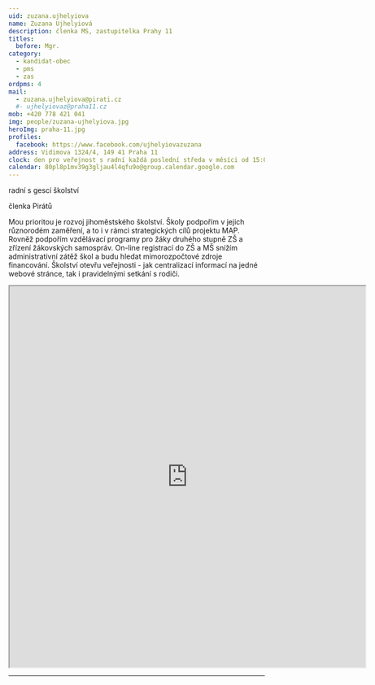 ```yaml
---
uid: zuzana.ujhelyiova
name: Zuzana Ujhelyiová
description: členka MS, zastupitelka Prahy 11
titles:		
  before: Mgr. 	
category:
  - kandidat-obec
  - pms
  - zas
ordpms: 4
mail:
  - zuzana.ujhelyiova@pirati.cz
  #- ujhelyiovaz@praha11.cz
mob: +420 778 421 041
img: people/zuzana-ujhelyiova.jpg
heroImg: praha-11.jpg
profiles:
  facebook: https://www.facebook.com/ujhelyiovazuzana
address: Vidimova 1324/4, 149 41 Praha 11 		 
clock: den pro veřejnost s radní každá poslední středa v měsíci od 15:00 do 18:00		 
calendar: 80pl8p1mv39g3gljau4l4qfu9o@group.calendar.google.com
---
```


radní s gescí školství

členka Pirátů

Mou prioritou je rozvoj jihoměstského školství. Školy podpořím v jejich různorodém zaměření, a to i v rámci strategických cílů projektu MAP. Rovněž podpořím vzdělávací programy pro žáky druhého stupně ZŠ a zřízení žákovských samospráv. On-line registrací do ZŠ a MŠ snížím administrativní zátěž škol a budu hledat mimorozpočtové zdroje financování. Školství otevřu veřejnosti - jak centralizací informací na jedné webové stránce, tak i pravidelnými setkání s rodiči.

<iframe width="700" height="750" src="https://calendar.google.com/calendar/u/0/embed?src=80pl8p1mv39g3gljau4l4qfu9o@group.calendar.google.com&ctz=Europe/Prague"></iframe>

---

